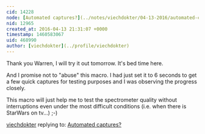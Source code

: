 ```yaml
---
cid: 14228
node: [Automated captures?](../notes/viechdokter/04-13-2016/automated-captures)
nid: 12965
created_at: 2016-04-13 21:31:07 +0000
timestamp: 1460583067
uid: 468990
author: [viechdokter](../profile/viechdokter)
---
```


Thank you Warren, I will try it out tomorrow. It's bed time here. 

And I promise not to "abuse" this macro. I had just set it to 6 seconds to get a few quick captures for testing purposes and I was observing the progress closely.

This macro will just help me to test the spectrometer quality without interruptions even under the most difficult conditions (i.e. when there is StarWars on tv...)   ;-)

[viechdokter](../profile/viechdokter) replying to: [Automated captures?](../notes/viechdokter/04-13-2016/automated-captures)

